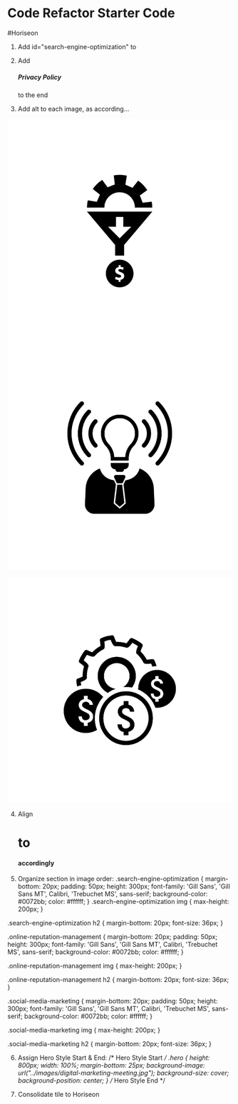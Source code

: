 # Code Refactor Starter Code
#Horiseon

1. Add id="search-engine-optimization" to <div alt="coffee and notebook" class="search-engine-optimization">

2. Add  <section class="policy">
        <h5 class="page-title">
          Privacy Policy
        </h5>
    </section> to the end

3. Add alt to each image, as according...
<div id="search-engine-optimization" alt="coffee and notebook" class="search-engine-optimization">

<div id="online-reputation-management" alt="reputation chart laptop" class="online-reputation-management">

<div id="social-media-marketing" alt="like tweet media" class="social-media-marketing">

<img src="./assets/images/lead-generation.png" alt="inbound funnel image"/>

<img src="./assets/images/brand-awareness.png" alt="lightbulb head"/>

<img src="./assets/images/cost-management.png" alt="advertising costs" /> </img>

4. Align <h1> to <h4> accordingly

5. Organize section in image order:
.search-engine-optimization {
    margin-bottom: 20px;
    padding: 50px;
    height: 300px;
    font-family: 'Gill Sans', 'Gill Sans MT', Calibri, 'Trebuchet MS', sans-serif;
    background-color: #0072bb;
    color: #ffffff;
}
.search-engine-optimization img {
    max-height: 200px;
}

.search-engine-optimization h2 {
    margin-bottom: 20px;
    font-size: 36px;
}

.online-reputation-management {
    margin-bottom: 20px;
    padding: 50px;
    height: 300px;
    font-family: 'Gill Sans', 'Gill Sans MT', Calibri, 'Trebuchet MS', sans-serif;
    background-color: #0072bb;
    color: #ffffff;
}

.online-reputation-management img {
    max-height: 200px;
}

.online-reputation-management h2 {
    margin-bottom: 20px;
    font-size: 36px;
}

.social-media-marketing {
    margin-bottom: 20px;
    padding: 50px;
    height: 300px;
    font-family: 'Gill Sans', 'Gill Sans MT', Calibri, 'Trebuchet MS', sans-serif;
    background-color: #0072bb;
    color: #ffffff;
}

.social-media-marketing img {
    max-height: 200px;
}

.social-media-marketing h2 {
    margin-bottom: 20px;
    font-size: 36px;
}

6. Assign Hero Style Start & End:
/* Hero Style Start */
.hero {
    height: 800px;
    width: 100%;
    margin-bottom: 25px;
    background-image: url("../images/digital-marketing-meeting.jpg");
    background-size: cover;
    background-position: center;
}
/* Hero Style End */

7. Consolidate tile to Horiseon